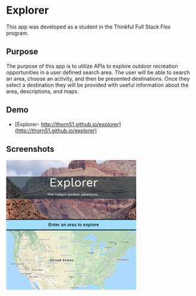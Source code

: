 # Explorer

This app was developed as a student in the Thinkful Full Stack Flex program.

## Purpose

The purpose of this app is to utilize APIs to explore outdoor recreation opportunities in a user defined search area. The user will be able to search an area, choose an activity, and then be presented destinations. Once they select a destination they will be provided with useful information about the area, descriptions, and maps.

## Demo

- [Explorer- http://thorn51.github.io/explorer](http://thorn51.github.io/explorer)

## Screenshots

![Explorer Hero](assets\explorer-screenshot.png)

